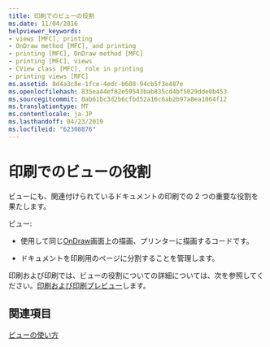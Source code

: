 ```yaml
---
title: 印刷でのビューの役割
ms.date: 11/04/2016
helpviewer_keywords:
- views [MFC], printing
- OnDraw method [MFC], and printing
- printing [MFC], OnDraw method [MFC]
- printing [MFC], views
- CView class [MFC], role in printing
- printing views [MFC]
ms.assetid: 8d4a3c8e-1fce-4edc-b608-94cb5f3e487e
ms.openlocfilehash: 835ea44ef82e59543bab835cd4bf5029dde0b453
ms.sourcegitcommit: 0ab61bc3d2b6cfbd52a16c6ab2b97a8ea1864f12
ms.translationtype: MT
ms.contentlocale: ja-JP
ms.lasthandoff: 04/23/2019
ms.locfileid: "62308876"
---
```

# <a name="role-of-the-view-in-printing"></a>印刷でのビューの役割

ビューにも、関連付けられているドキュメントの印刷での 2 つの重要な役割を果たします。

ビュー:

- 使用して同じ[OnDraw](../mfc/reference/cview-class.md#ondraw)画面上の描画、プリンターに描画するコードです。

- ドキュメントを印刷用のページに分割することを管理します。

印刷および印刷では、ビューの役割についての詳細については、次を参照してください。[印刷および印刷プレビュー](../mfc/printing-and-print-preview.md)します。

## <a name="see-also"></a>関連項目

[ビューの使い方](../mfc/using-views.md)
